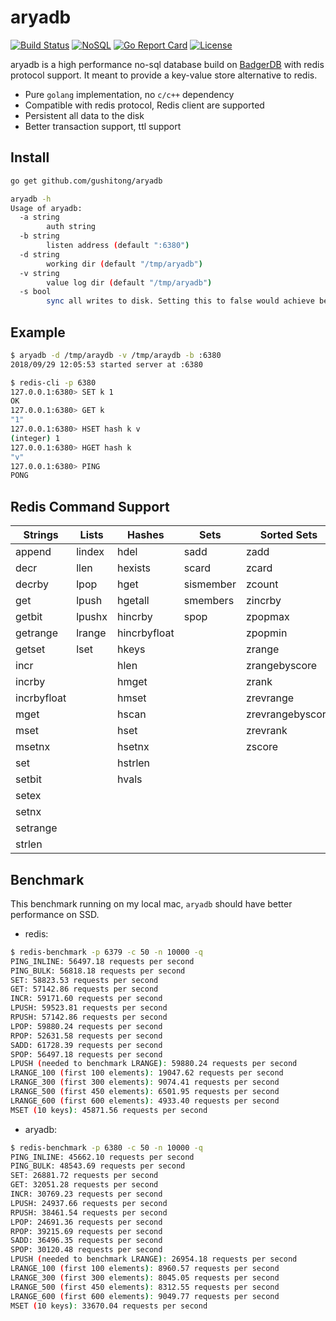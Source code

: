 
# aryadb

[![Build Status](https://travis-ci.com/gushitong/aryadb.svg?branch=master)](https://travis-ci.com/gushitong/aryadb)
[![NoSQL](https://img.shields.io/badge/db-NoSQL-blue.svg)](https://github.com/gushitong/aryadb)
[![Go Report Card](https://goreportcard.com/badge/github.com/gushitong/aryadb?service=github)](https://goreportcard.com/report/github.com/gushitong/aryadb)
[![License](https://img.shields.io/badge/License-Apache-green.svg)]((https://github.com/gushitong/aryadb))

aryadb is a high performance no-sql database build on [BadgerDB](https://github.com/dgraph-io/badger) with redis protocol
support. It meant to provide a key-value store alternative to redis.

* Pure `golang` implementation, no `c/c++` dependency
* Compatible with redis protocol, Redis client are supported
* Persistent all data to the disk
* Better transaction support, ttl support

## Install
 
```bash
go get github.com/gushitong/aryadb
```

```bash
aryadb -h
Usage of aryadb:
  -a string
    	auth string
  -b string
    	listen address (default ":6380")
  -d string
    	working dir (default "/tmp/aryadb")
  -v string
    	value log dir (default "/tmp/aryadb")
  -s bool	
        sync all writes to disk. Setting this to false would achieve better performance, but may cause data to be lost. (default true)
```

## Example   
 
```bash
$ aryadb -d /tmp/araydb -v /tmp/araydb -b :6380
2018/09/29 12:05:53 started server at :6380    
```    

```bash
$ redis-cli -p 6380
127.0.0.1:6380> SET k 1
OK
127.0.0.1:6380> GET k
"1"
127.0.0.1:6380> HSET hash k v
(integer) 1
127.0.0.1:6380> HGET hash k
"v"
127.0.0.1:6380> PING
PONG
```    
    
## Redis Command Support

|  Strings   | Lists    | Hashes    | Sets      | Sorted Sets   |
|------------|----------|-----------|-----------|---------------|
| append   | lindex | hdel    | sadd    | zadd        |
| decr     | llen   | hexists | scard   | zcard       |
| decrby   | lpop   | hget    | sismember| zcount     |
| get      | lpush  | hgetall | smembers | zincrby    |
| getbit   | lpushx | hincrby | spop    | zpopmax     |
| getrange | lrange | hincrbyfloat |      | zpopmin     |
| getset   | lset   | hkeys   |           | zrange      |
| incr     |          | hlen    |           | zrangebyscore|   
| incrby   |          | hmget   |           | zrank       |
| incrbyfloat|        | hmset   |           | zrevrange   |
| mget     |          | hscan   |           | zrevrangebyscore|
| mset     |          | hset    |           | zrevrank    |
| msetnx   |          | hsetnx  |           | zscore      |  
| set      |          | hstrlen |           |               |
| setbit   |          | hvals   |           |               |
| setex    |          |           |           |               |
| setnx    |          |           |           |               |
| setrange |          |           |           |               |
| strlen   |          |           |           |               |

## Benchmark

This benchmark running on my local mac, `aryadb` should have better performance on SSD.

* redis:

```bash
$ redis-benchmark -p 6379 -c 50 -n 10000 -q 
PING_INLINE: 56497.18 requests per second
PING_BULK: 56818.18 requests per second
SET: 58823.53 requests per second
GET: 57142.86 requests per second
INCR: 59171.60 requests per second
LPUSH: 59523.81 requests per second
RPUSH: 57142.86 requests per second
LPOP: 59880.24 requests per second
RPOP: 52631.58 requests per second
SADD: 61728.39 requests per second
SPOP: 56497.18 requests per second
LPUSH (needed to benchmark LRANGE): 59880.24 requests per second
LRANGE_100 (first 100 elements): 19047.62 requests per second
LRANGE_300 (first 300 elements): 9074.41 requests per second
LRANGE_500 (first 450 elements): 6501.95 requests per second
LRANGE_600 (first 600 elements): 4933.40 requests per second
MSET (10 keys): 45871.56 requests per second
```

* aryadb:

```bash
$ redis-benchmark -p 6380 -c 50 -n 10000 -q 
PING_INLINE: 45662.10 requests per second
PING_BULK: 48543.69 requests per second
SET: 26881.72 requests per second
GET: 32051.28 requests per second
INCR: 30769.23 requests per second
LPUSH: 24937.66 requests per second
RPUSH: 38461.54 requests per second
LPOP: 24691.36 requests per second
RPOP: 39215.69 requests per second
SADD: 36496.35 requests per second
SPOP: 30120.48 requests per second
LPUSH (needed to benchmark LRANGE): 26954.18 requests per second
LRANGE_100 (first 100 elements): 8960.57 requests per second
LRANGE_300 (first 300 elements): 8045.05 requests per second
LRANGE_500 (first 450 elements): 8312.55 requests per second
LRANGE_600 (first 600 elements): 9049.77 requests per second
MSET (10 keys): 33670.04 requests per second
```